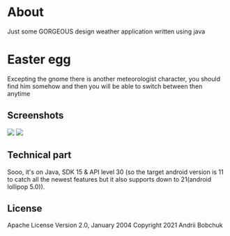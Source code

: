 # About
Just some GORGEOUS design weather application written using java

# Easter egg
Excepting the gnome there is another meteorologist character, you should find him somehow and then you will be able to switch between then anytime

## Screenshots
![](/screenshots/s.png)
![](/screenshots/s0.png)


## Technical part
Sooo, it's on Java, SDK 15 & API level 30 (so the target android version is 11 to catch all the newest features but it also supports down to 21(android lollipop 5.0)).

## License
Apache License
Version 2.0, January 2004
Copyright 2021 Andrii Bobchuk
